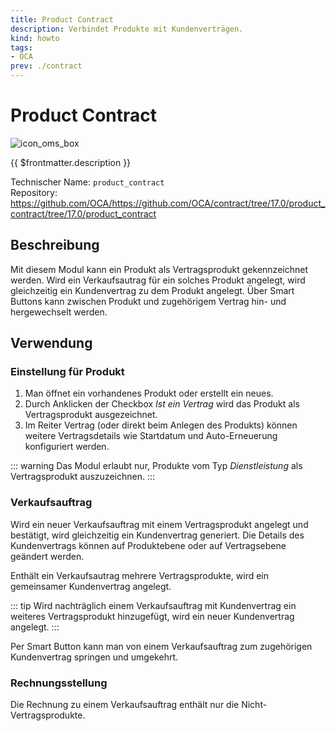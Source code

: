 ```yaml
---
title: Product Contract
description: Verbindet Produkte mit Kundenverträgen.
kind: howto
tags:
- OCA
prev: ./contract
---
```

# Product Contract

![icon_oms_box](../attachments/icons_odoo_mint_system.png)

{{ $frontmatter.description }}

Technischer Name: `product_contract`\
Repository: <https://github.com/OCA/https://github.com/OCA/contract/tree/17.0/product_contract/tree/17.0/product_contract>

## Beschreibung

Mit diesem Modul kann ein Produkt als Vertragsprodukt gekennzeichnet werden. Wird ein Verkaufsautrag für ein solches Produkt angelegt, wird gleichzeitig ein Kundenvertrag zu dem Produkt angelegt. Über Smart Buttons kann zwischen Produkt und zugehörigem Vertrag hin- und hergewechselt werden.

## Verwendung

### Einstellung für Produkt

1. Man öffnet ein vorhandenes Produkt oder erstellt ein neues.
2. Durch Anklicken der Checkbox *Ist ein Vertrag* wird das Produkt als Vertragsprodukt ausgezeichnet.
3. Im Reiter Vertrag (oder direkt beim Anlegen des Produkts) können weitere Vertragsdetails wie Startdatum und Auto-Erneuerung konfiguriert werden.

::: warning
Das Modul erlaubt nur, Produkte vom Typ *Dienstleistung* als Vertragsprodukt auszuzeichnen.
:::

### Verkaufsauftrag

Wird ein neuer Verkaufsauftrag mit einem Vertragsprodukt angelegt und bestätigt, wird gleichzeitig ein Kundenvertrag generiert. Die Details des Kundenvertrags können auf Produktebene oder auf Vertragsebene geändert werden.

Enthält ein Verkaufsautrag mehrere Vertragsprodukte, wird ein gemeinsamer Kundenvertrag angelegt. 

::: tip
Wird nachträglich einem Verkaufsauftrag mit Kundenvertrag ein weiteres Vertragsprodukt hinzugefügt, wird ein neuer Kundenvertrag angelegt.
:::

Per Smart Button kann man von einem Verkaufsauftrag zum zugehörigen Kundenvertrag springen und umgekehrt.

### Rechnungsstellung

Die Rechnung zu einem Verkaufsauftrag enthält nur die Nicht-Vertragsprodukte.





